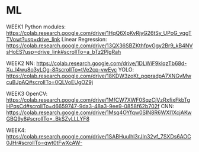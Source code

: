 # ML

WEEK1
Python modules: https://colab.research.google.com/drive/1HqQ6XpKvRjyG26tSy_UPoG_vqgTTVowt?usp=drive_link
Linear Regression: https://colab.research.google.com/drive/13QX36SBZKthfpvGgy2Br9_kB4NVsHoES?usp=drive_link#scrollTo=a_bTz2PlgRah

WEEK2
NN: https://colab.research.google.com/drive/1DLWiF9klqzTb68d-Xu_I4wu8o3yLOg-8#scrollTo=tVe2cp-vwEyc
YOLO: https://colab.research.google.com/drive/18KDW3zoKt_popradpA7XNGvMwcuBJpAQ#scrollTo=0QLVoEUgOZ9j

WEEK3
OpenCV: https://colab.research.google.com/drive/1MfCW7XWF0SqzCjVzRxfixFkbTgHPqsCd#scrollTo=d6659747-9da3-48a3-9ee9-0858f62b702f
CNN: https://colab.research.google.com/drive/1Msq4OYfqw0SIN8R6WXI1XcjAKwGBQ9y8#scrollTo=_BkSZvLLLYF8

WEEK4:
https://colab.research.google.com/drive/1SABHuulhl3rJIn32vf_7SXDs6AOC0JHr#scrollTo=qwt0tFwXcAW-

